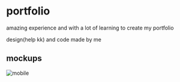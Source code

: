 # portfolio

amazing experience and with a lot of learning to create my portfolio

design(help kk) and code made by me 

## mockups

![mobile](/mockups/mobile.png)